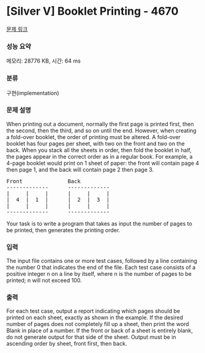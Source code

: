 # [Silver V] Booklet Printing - 4670 

[문제 링크](https://www.acmicpc.net/problem/4670) 

### 성능 요약

메모리: 28776 KB, 시간: 64 ms

### 분류

구현(implementation)

### 문제 설명

<p>When printing out a document, normally the first page is printed first, then the second, then the third, and so on until the end. However, when creating a fold-over booklet, the order of printing must be altered. A fold-over booklet has four pages per sheet, with two on the front and two on the back. When you stack all the sheets in order, then fold the booklet in half, the pages appear in the correct order as in a regular book. For example, a 4-page booklet would print on 1 sheet of paper: the front will contain page 4 then page 1, and the back will contain page 2 then page 3.</p>

<pre>Front              Back
-------------      -------------
|     |     |      |     |     |
|  4  |  1  |      |  2  |  3  |
|     |     |      |     |     |
-------------      -------------
</pre>

<p>Your task is to write a program that takes as input the number of pages to be printed, then generates the printing order.</p>

### 입력 

 <p>The input file contains one or more test cases, followed by a line containing the number 0 that indicates the end of the file. Each test case consists of a positive integer n on a line by itself, where n is the number of pages to be printed; n will not exceed 100.</p>

### 출력 

 <p>For each test case, output a report indicating which pages should be printed on each sheet, exactly as shown in the example. If the desired number of pages does not completely fill up a sheet, then print the word Blank in place of a number. If the front or back of a sheet is entirely blank, do not generate output for that side of the sheet. Output must be in ascending order by sheet, front first, then back.</p>

